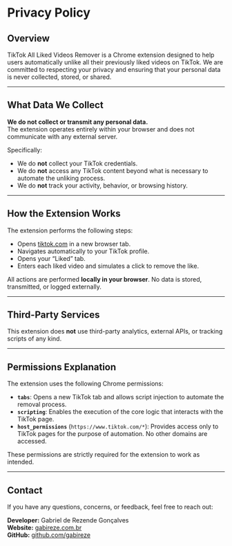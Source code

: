 # Privacy Policy

## Overview

TikTok All Liked Videos Remover is a Chrome extension designed to help users automatically unlike all their previously liked videos on TikTok. We are committed to respecting your privacy and ensuring that your personal data is never collected, stored, or shared.

---

## What Data We Collect

**We do not collect or transmit any personal data.**  
The extension operates entirely within your browser and does not communicate with any external server.

Specifically:
- We do **not** collect your TikTok credentials.
- We do **not** access any TikTok content beyond what is necessary to automate the unliking process.
- We do **not** track your activity, behavior, or browsing history.

---

## How the Extension Works

The extension performs the following steps:
- Opens [tiktok.com](https://www.tiktok.com) in a new browser tab.
- Navigates automatically to your TikTok profile.
- Opens your “Liked” tab.
- Enters each liked video and simulates a click to remove the like.

All actions are performed **locally in your browser**. No data is stored, transmitted, or logged externally.

---

## Third-Party Services

This extension does **not** use third-party analytics, external APIs, or tracking scripts of any kind.

---

## Permissions Explanation

The extension uses the following Chrome permissions:

- **`tabs`**: Opens a new TikTok tab and allows script injection to automate the removal process.
- **`scripting`**: Enables the execution of the core logic that interacts with the TikTok page.
- **`host_permissions`** (`https://www.tiktok.com/*`): Provides access only to TikTok pages for the purpose of automation. No other domains are accessed.

These permissions are strictly required for the extension to work as intended.

---

## Contact

If you have any questions, concerns, or feedback, feel free to reach out:

**Developer:** Gabriel de Rezende Gonçalves  
**Website:** [gabireze.com.br](https://gabireze.com.br)  
**GitHub:** [github.com/gabireze](https://github.com/gabireze)